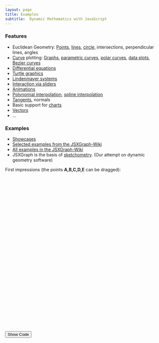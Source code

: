 ```yaml
---
layout: page
title: Examples
subtitle:  Dynamic Mathematics with JavaScript
---
```


### Features

* Euclidean Geometry:
    [Points](/wiki/index.php/Point), [lines](/wiki/index.php/Line), [circle](/wiki/index.php/Circle), intersections, perpendicular lines, angles
* [Curve](/wiki/index.php/Curve) plotting: [Graphs](/wiki/index.php/Simple_function_plotter),     [parametric curves](/wiki/index.php/Lissajous_curves), [polar curves](/wiki/index.php/Archimedean_spiral), [data plots](/wiki/index.php/Data_plot_of_live_data_via_AJAX), [Bezier curves](/wiki/index.php/Bezier_curves)
* [Differential equations](/wiki/index.php/Lotka-Volterra_equations)
* [Turtle graphics](/wiki/index.php/Category:Turtle_Graphics)
* [Lindenmayer systems](/wiki/index.php/L-systems)
* [Interaction via sliders](/wiki/index.php/Lissajous_curves)
* [Animations](/wiki/index.php/Animation_II)
* [Polynomial interpolation](/wiki/index.php/Lagrange_interpolation), [spline interpolation](/wiki/index.php/Cubic_spline_interpolation)
* [Tangents](/wiki/index.php/Mean_Value_Theorem), normals
* Basic support for [charts](/wiki/index.php/Category:Charts)
* [Vectors](/wiki/index.php/Matrix_multiplication)
* ...

### Examples

* <a href="/showcase">Showcases</a>
* <a href="/wiki/index.php/Showcases">Selected examples from the JSXGraph-Wiki</a>
* <a href="/wiki/index.php/Category:Examples">All examples in the JSXGraph-Wiki</a>
* JSXGraph is the basis of [sketchometry](//sketchometry.org). (Our attempt on dynamic geometry software)

First impressions (the points **A,B,C,D,E** can be dragged):

<div id="box" class="jxgbox" style="width:500px; height:500px;"></div>
<script type='text/javascript'>
(function(){
    var addPoint = function(x) {
      p.push(brd.create('point',
                  [x, (Math.random() - 0.5) * 3], {style:6}));
      brd.update();
    };

    var brd = JXG.JSXGraph.initBoard('box',
               {axis:true, boundingbox:[-5, 10, 5, -10]});
    var p = [];
    p[0] = brd.create('point', [-4,2], {style:6});
    p[1] = brd.create('point', [3,-1], {style:6});
    addPoint(-2);
    addPoint(0.5);
    addPoint(1);
    var pol = JXG.Math.Numerics.lagrangePolynomial(p);
    var g = brd.create('functiongraph', [pol, -10, 10], {strokeWidth:1});
    var g2 = brd.create('functiongraph', [JXG.Math.Numerics.D(pol), -10, 10],
               {dash:3, strokeWidth:1, strokeColor:'#ff0000'});

})();
</script>
<button onclick="hideshow()">Show Code</button>
<br>
<div id="examplecode" style="display:none">
This is the source code for the above construction:
<script src="https://gist.github.com/snowballbird/56e50dc6c690821948956d18ae04e8fd.js"></script>
</div>
<script type='text/javascript'>
function hideshow() {
    var x = document.getElementById("examplecode");
    if (x.style.display === "none") {
        x.style.display = "block";
    } else {
        x.style.display = "none";
    }
}
</script>
